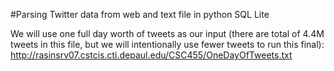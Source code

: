 #Parsing Twitter data from web and text file in python SQL Lite 

We will use one full day worth of tweets as our input (there are total of 4.4M tweets in this file, but we will intentionally use fewer tweets to run this final): 
http://rasinsrv07.cstcis.cti.depaul.edu/CSC455/OneDayOfTweets.txt

